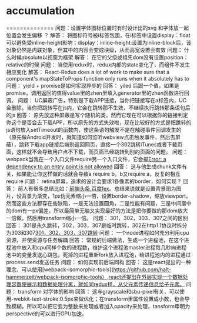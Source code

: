 # accumulation
==============
  问题：设置字体图标位置时有时设计出的svg 和字体放一起位置会发生偏移 ？
  解答： 将图标符号被i标签包围，在i标签中设置display：float 可以避免受inline-height影响；display：inline-height:设置为inline-block后，该对象仍然是内联对象，但其中的内容会变成块级，从而高宽设置会有效
  问题： 什么时候absolute以视窗为框架
  解答： 在它的父级或祖先dom没有设置position：relative的时候
  问题： 当使用redux时，redux内部的state变化了，而组件不发生相应变化
  解答：  React-Redux does a lot of work to make sure that a component's mapStateToProps function only runs when it absolutely has to
  问题： yield + promise是如何实现异步的
  回答： yiled 后跟一个值，如果是promise，调用返回的值得value里的zhen里填入generator里的zhen函数进行回调。
  问题： UC屏蔽广告，特别是下载APP链接，当你把链接写在a标签内，UC会删除，当你把跳转写在js内，它会在跳转那不生效，不继续执行跳转那条语句后的js
  回答： 原先放这种屏蔽是写个随机的类，然而它现在可以根据你的链接判定你这个是否会去下载APP，所以原先的方式失效啦，现在比较好的方式是把跳转的js语句放入setTimeout的函数内，使这条语句触发不是在触碰事件回调发生的（原先做Android开发时，就知道如何监听webview点击触发事件，然后去屏蔽），跳转下载app链接后端别返回网页，直接一个302跳转iTunes或者下载页面，这样就不会导致用户点不下载，而页面已经跳转到别的页面的问题。
  问题： webpack当我在一个入口文件require另一个入口文件，它会报[Error: a dependency to an entry point is not allowed](https://github.com/webpack/webpack/issues/300)
  回答： 这与他生成chunk文件有关，如果能让你这样做的话就会导致a require b，b又require a，反复的相互require
  问题： retina屏幕，追求的设计会要求1各像素的border，如何实现？
  回答： 前人有很多总结比如：[前端头条](http://top.css88.com/archives/722),[百度fex](http://efe.baidu.com/blog/1px-on-retina/)。总结来说就是设置背景图为图片，设背景为渐变，1px伪元素缩小一倍，设置border-shadow，缩放viewport。然而这些方法都存在些缺陷，一是无法设置圆角，二是性能有问题，三是中间居中的dom有一px偏差。所以最简单无脑又实现最好的方法是把你要做的那dom放大一倍做，然后用transform缩小一倍。
  问题： 301，302，303，307之间的区别
  回答： 301是永久跳转，302，303，307是临时跳转，302在http1.1协议时拆分为303和307[301，302，303，307跳转](http://www.169it.com/article/3218595448.html)
  问题： 一个node进程如何充分利用cpu资源，并使资源与任务解耦
  回答： 常规的后端做法，生成一个进程池，在这个进程池中放入和cpu同样个数的进程数，维护这个进程池master进程每几秒向进程池中的变量发送心跳包，死掉的进程重新fork放入进程池，给进程池内的进程通过process.send发送任务
  问题： 如何实现前后端同构
  回答： 这是react提出的一种理念，可以使用[webpack-isomorphic-tools](https://github.com/halt-hammerzeit/webpack-isomorphic-tools）,react还提出在外层实现一个数据处理容器使展示和数据处理分离，就如同redux样，从父元素传递信息给子元素。
  问题： transform 对字体的影响
  回答： 这与grayscale和sbu-pixel有关，可以使用-webkit-text-stroke:0.5px来做优化；在transform里属性设置成小数，也会导致模糊，所以可以把它变为整数来处理或者加入opacity来处理，tansform申明为perspective的可以进行GPU加速。